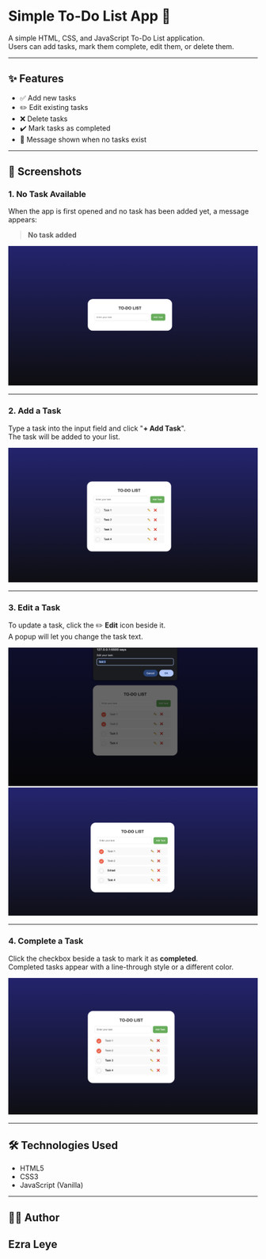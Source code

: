 # Simple To-Do List App 📝

A simple HTML, CSS, and JavaScript To-Do List application.  
Users can add tasks, mark them complete, edit them, or delete them.

---

## ✨ Features

- ✅ Add new tasks  
- ✏️ Edit existing tasks  
- ❌ Delete tasks  
- ✔️ Mark tasks as completed  
- 💬 Message shown when no tasks exist  

---

## 📸 Screenshots

### 1. No Task Available
When the app is first opened and no task has been added yet, a message appears:

> **No task added**

![No Task](Screenshoots/Screenshot%202025-07-12%20at%2012.05.10%20in%20the%20afternoon.png)

---

### 2. Add a Task
Type a task into the input field and click "**+ Add Task**".  
The task will be added to your list.

![Add Task](Screenshoots/Screenshot%202025-07-12%20at%2012.05.47%20in%20the%20afternoon.png)

---

### 3. Edit a Task
To update a task, click the ✏️ **Edit** icon beside it.  
A popup will let you change the task text.

![Edit Task - Step 1](Screenshoots/Screenshot%202025-07-12%20at%2012.06.41%20in%20the%20afternoon.png)  
![Edit Task - Step 2](Screenshoots/Screenshot%202025-07-12%20at%2012.07.11%20in%20the%20afternoon.png)

---

### 4. Complete a Task
Click the checkbox beside a task to mark it as **completed**.  
Completed tasks appear with a line-through style or a different color.

![Complete Task](Screenshoots/Screenshot%202025-07-12%20at%2012.06.17%20in%20the%20afternoon.png)

---

## 🛠️ Technologies Used

- HTML5  
- CSS3  
- JavaScript (Vanilla)

---

## 👨‍💻 Author
**Ezra Leye**
--
